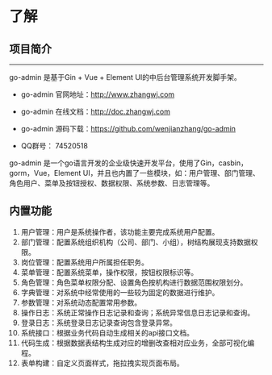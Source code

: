 # 了解

## 项目简介
------
go-admin 是基于Gin + Vue + Element UI的中后台管理系统开发脚手架。

* go-admin 官网地址：http://www.zhangwj.com

* go-admin 在线文档：http://doc.zhangwj.com

* go-admin 源码下载：https://github.com/wenjianzhang/go-admin

* QQ群号： 74520518


go-admin 是一个go语言开发的企业级快速开发平台，使用了Gin，casbin，gorm，Vue，Element UI，并且也内置了一些模块，如：用户管理、部门管理、角色用户、菜单及按钮授权、数据权限、系统参数、日志管理等。


## 内置功能

1.  用户管理：用户是系统操作者，该功能主要完成系统用户配置。
2.  部门管理：配置系统组织机构（公司、部门、小组），树结构展现支持数据权限。
3.  岗位管理：配置系统用户所属担任职务。
4.  菜单管理：配置系统菜单，操作权限，按钮权限标识等。
5.  角色管理：角色菜单权限分配、设置角色按机构进行数据范围权限划分。
6.  字典管理：对系统中经常使用的一些较为固定的数据进行维护。
7.  参数管理：对系统动态配置常用参数。
8.  操作日志：系统正常操作日志记录和查询；系统异常信息日志记录和查询。
9.  登录日志：系统登录日志记录查询包含登录异常。
10. 系统接口：根据业务代码自动生成相关的api接口文档。
11. 代码生成：根据数据表结构生成对应的增删改查相对应业务，全部可视化编程。
12. 表单构建：自定义页面样式，拖拉拽实现页面布局。
